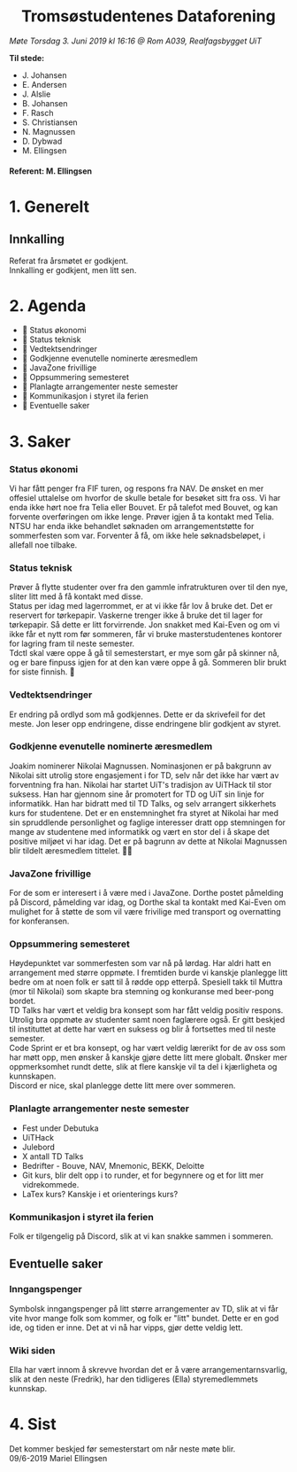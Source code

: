 <h1> <center> Tromsøstudentenes Dataforening </center> </h1>

*Møte Torsdag 3. Juni 2019 kl 16:16 @ Rom A039, Realfagsbygget UiT*

**Til stede:**
* J. Johansen
* E. Andersen
* J. Alslie
* B. Johansen
* F. Rasch
* S. Christiansen
* N. Magnussen
* D. Dybwad
* M. Ellingsen
  

#### Referent:  M. Ellingsen

# 1. Generelt
## Innkalling
Referat fra årsmøtet er godkjent. <br/>
Innkalling er godkjent, men litt sen.  

# 2. Agenda
* :purple_heart: Status økonomi
* :purple_heart: Status teknisk
* :purple_heart: Vedtektsendringer
* :purple_heart: Godkjenne evenutelle nominerte æresmedlem
* :purple_heart: JavaZone frivillige 
* :purple_heart: Oppsummering semesteret
* :purple_heart: Planlagte arrangementer neste semester
* :purple_heart: Kommunikasjon i styret ila ferien
* :purple_heart: Eventuelle saker



# 3. Saker
### Status økonomi
Vi har fått penger fra FIF turen, og respons fra NAV. De ønsket en mer offesiel uttalelse om hvorfor de skulle betale for besøket sitt fra oss. Vi har enda ikke hørt noe fra Telia eller Bouvet. Er på talefot med Bouvet, og kan forvente overføringen om ikke lenge. Prøver igjen å ta kontakt med Telia. <br>
NTSU har enda ikke behandlet søknaden om arrangementstøtte for sommerfesten som var. Forventer å få, om ikke hele søknadsbeløpet, i allefall noe tilbake.    

### Status teknisk
Prøver å flytte studenter over fra den gammle infratrukturen over til den nye, sliter litt med å få kontakt med disse. <br>
Status per idag med lagerrommet, er at vi ikke får lov å bruke det. Det er reservert for tørkepapir. Vaskerne trenger ikke å bruke det til lager for tørkepapir. Så dette er litt forvirrende. Jon snakket med Kai-Even og om vi ikke får et nytt rom før sommeren, får vi bruke masterstudentenes kontorer for lagring fram til neste semester. <br>
Tdctl skal være oppe å gå til semesterstart, er mye som går på skinner nå, og er bare finpuss igjen for at den kan være oppe å gå. Sommeren blir brukt for siste finnish. :tada:  

### Vedtektsendringer
Er endring på ordlyd som må godkjennes. Dette er da skrivefeil for det meste. Jon leser opp endringene, disse endringene blir godkjent av styret. 

### Godkjenne evenutelle nominerte æresmedlem
Joakim nominerer Nikolai Magnussen. Nominasjonen er på bakgrunn av Nikolai sitt utrolig store engasjement i for TD, selv når det ikke har vært av forventning fra han. Nikolai har startet UiT's tradisjon av UiTHack til stor suksess. Han har gjennom sine år promotert for TD og UiT sin linje for informatikk. Han har bidratt med til TD Talks, og selv arrangert sikkerhets kurs for studentene. Det er en enstemninghet fra styret at Nikolai har med sin spruddlende personlighet og faglige interesser dratt opp stemningen for mange av studentene med informatikk og vært en stor del i å skape det positive miljøet vi har idag. Det er på bagrunn av dette at Nikolai Magnussen blir tildelt æresmedlem tittelet. :tada::purple_heart: <br>

### JavaZone frivillige
For de som er interesert i å være med i JavaZone. Dorthe postet påmelding på Discord, påmelding var idag, og Dorthe skal ta kontakt med Kai-Even om mulighet for å støtte de som vil være frivilige med transport og overnatting for konferansen.  

### Oppsummering semesteret
Høydepunktet var sommerfesten som var nå på lørdag. Har aldri hatt en arrangement med større oppmøte. I fremtiden burde vi kanskje planlegge litt bedre om at noen folk er satt til å rødde opp etterpå. Spesiell takk til Muttra (mor til Nikolai) som skapte bra stemning og konkuranse med beer-pong bordet. <br>
TD Talks har vært et veldig bra konsept som har fått veldig positiv respons. Utrolig bra oppmøte av studenter samt noen faglærere også. Er gitt beskjed til instituttet at dette har vært en suksess og blir å fortsettes med til neste semester. <br>
Code Sprint er et bra konsept, og har vært veldig lærerikt for de av oss som har møtt opp, men ønsker å kanskje gjøre dette litt mere globalt. Ønsker mer oppmerksomhet rundt dette, slik at flere kanskje vil ta del i kjærligheta og kunnskapen. <br>
Discord er nice, skal planlegge dette litt mere over sommeren.

### Planlagte arrangementer neste semester
* Fest under Debutuka 
* UiTHack
* Julebord
* X antall TD Talks
* Bedrifter - Bouve, NAV, Mnemonic, BEKK, Deloitte
* Git kurs, blir delt opp i to runder, et for begynnere og et for litt mer vidrekommede. 
* LaTex kurs? Kanskje i et orienterings kurs? 

### Kommunikasjon i styret ila ferien
Folk er tilgengelig på Discord, slik at vi kan snakke sammen i sommeren.  

## Eventuelle saker
### Inngangspenger
Symbolsk inngangspenger på litt større arrangementer av TD, slik at vi får vite hvor mange folk som kommer, og folk er "litt" bundet. Dette er en god ide, og tiden er inne. Det at vi nå har vipps, gjør dette veldig lett.  

### Wiki siden
Ella har vært innom å skrevve hvordan det er å være arrangementarnsvarlig, slik at den neste (Fredrik), har den tidligeres (Ella) styremedlemmets kunnskap.    


# 4. Sist
Det kommer beskjed før semesterstart om når neste møte blir. <br>
09/6-2019 Mariel Ellingsen
